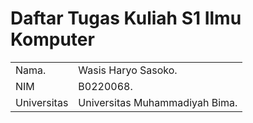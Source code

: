# Daftar Tugas Kuliah S1 Ilmu Komputer


|               |                                  |
|---------------|----------------------------------|
| Nama.         | Wasis Haryo Sasoko.              |
| NIM           | B0220068.                        |
| Universitas   | Universitas Muhammadiyah Bima.   |
